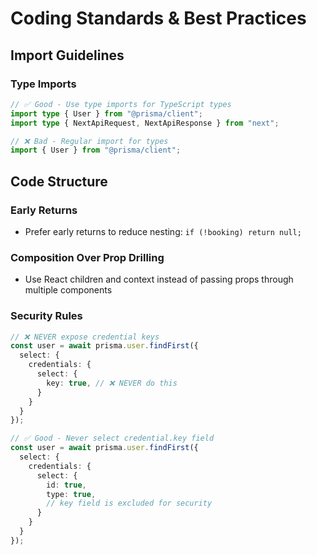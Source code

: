 # Coding Standards & Best Practices



## Import Guidelines

### Type Imports

```typescript
// ✅ Good - Use type imports for TypeScript types
import type { User } from "@prisma/client";
import type { NextApiRequest, NextApiResponse } from "next";

// ❌ Bad - Regular import for types
import { User } from "@prisma/client";
```



## Code Structure

### Early Returns

- Prefer early returns to reduce nesting: `if (!booking) return null;`

### Composition Over Prop Drilling

- Use React children and context instead of passing props through multiple components

### Security Rules

```typescript
// ❌ NEVER expose credential keys
const user = await prisma.user.findFirst({
  select: {
    credentials: {
      select: {
        key: true, // ❌ NEVER do this
      }
    }
  }
});

// ✅ Good - Never select credential.key field
const user = await prisma.user.findFirst({
  select: {
    credentials: {
      select: {
        id: true,
        type: true,
        // key field is excluded for security
      }
    }
  }
});
```
